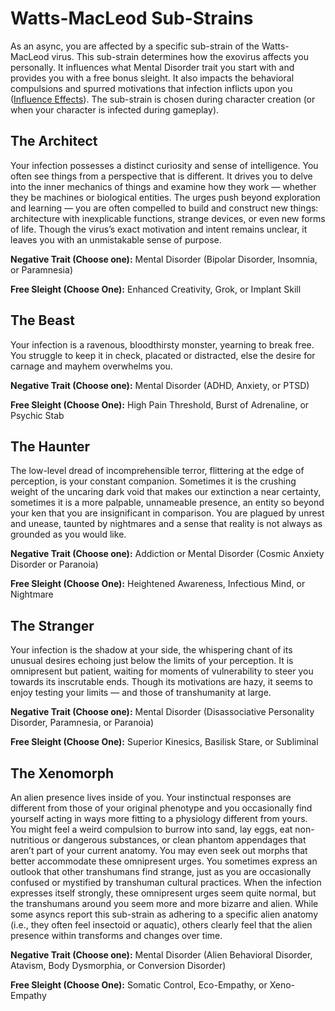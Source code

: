 # Watts-MacLeod Sub-Strains

As an async, you are affected by a specific sub-strain of the Watts-MacLeod virus. This sub-strain determines how the exovirus affects you personally. It influences what Mental Disorder trait you start with and provides you with a free bonus sleight. It also impacts the behavioral compulsions and spurred motivations that infection inflicts upon you ([Influence Effects](05-influence-effects.md)). The sub-strain is chosen during character creation (or when your character is infected during gameplay).

<!--sort-->

## The <!--sort-here-->Architect

Your infection possesses a distinct curiosity and sense of intelligence. You often see things from a perspective that is different. It drives you to delve into the inner mechanics of things and examine how they work — whether they be machines or biological entities. The urges push beyond exploration and learning — you are often compelled to build and construct new things: architecture with inexplicable functions, strange devices, or even new forms of life. Though the virus’s exact motivation and intent remains unclear, it leaves you with an unmistakable sense of purpose.

**Negative Trait (Choose one):** Mental Disorder (Bipolar Disorder, Insomnia, or Paramnesia)

**Free Sleight (Choose One):** Enhanced Creativity, Grok, or Implant Skill

## The <!--sort-here-->Beast

Your infection is a ravenous, bloodthirsty monster, yearning to break free. You struggle to keep it in check, placated or distracted, else the desire for carnage and mayhem overwhelms you.

**Negative Trait (Choose one):** Mental Disorder (ADHD, Anxiety, or PTSD)

**Free Sleight (Choose One):** High Pain Threshold, Burst of Adrenaline, or Psychic Stab

## The <!--sort-here-->Haunter

The low-level dread of incomprehensible terror, flittering at the edge of perception, is your constant companion. Sometimes it is the crushing weight of the uncaring dark void that makes our extinction a near certainty, sometimes it is a more palpable, unnameable presence, an entity so beyond your ken that you are insignificant in comparison. You are plagued by unrest and unease, taunted by nightmares and a sense that reality is not always as grounded as you would like.

**Negative Trait (Choose one):** Addiction or Mental Disorder (Cosmic Anxiety Disorder or Paranoia)

**Free Sleight (Choose One):** Heightened Awareness, Infectious Mind, or Nightmare

## The <!--sort-here-->Stranger

Your infection is the shadow at your side, the whispering chant of its unusual desires echoing just below the limits of your perception. It is omnipresent but patient, waiting for moments of vulnerability to steer you towards its inscrutable ends. Though its motivations are hazy, it seems to enjoy testing your limits — and those of transhumanity at large.

**Negative Trait (Choose one):** Mental Disorder (Disassociative Personality Disorder, Paramnesia, or Paranoia)

**Free Sleight (Choose One):** Superior Kinesics, Basilisk Stare, or Subliminal

## The <!--sort-here-->Xenomorph

An alien presence lives inside of you. Your instinctual responses are different from those of your original phenotype and you occasionally find yourself acting in ways more fitting to a physiology different from yours. You might feel a weird compulsion to burrow into sand, lay eggs, eat non-nutritious or dangerous substances, or clean phantom appendages that aren’t part of your current anatomy. You may even seek out morphs that better accommodate these omnipresent urges. You sometimes express an outlook that other transhumans find strange, just as you are occasionally confused or mystified by transhuman cultural practices. When the infection expresses itself strongly, these omnipresent urges seem quite normal, but the transhumans around you seem more and more bizarre and alien. While some asyncs report this sub-strain as adhering to a specific alien anatomy (i.e., they often feel insectoid or aquatic), others clearly feel that the alien presence within transforms and changes over time.

**Negative Trait (Choose one):** Mental Disorder (Alien Behavioral Disorder, Atavism, Body Dysmorphia, or Conversion Disorder)

**Free Sleight (Choose One):** Somatic Control, Eco-Empathy, or Xeno-Empathy

<!--sort-end-->

